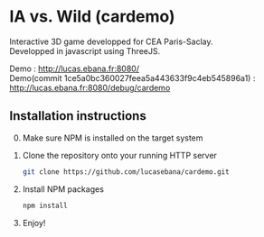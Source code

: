 # IA vs. Wild (cardemo)
Interactive 3D game developped for CEA Paris-Saclay.  
Developped in javascript using ThreeJS.

Demo : http://lucas.ebana.fr:8080/  
Demo(commit 1ce5a0bc360027feea5a443633f9c4eb545896a1) : http://lucas.ebana.fr:8080/debug/cardemo

## Installation instructions

0. Make sure NPM is installed on the target system 

1. Clone the repository onto your running HTTP server
   ```sh
   git clone https://github.com/lucasebana/cardemo.git
   ```
2. Install NPM packages
   ```sh
   npm install
   ```
3. Enjoy!
